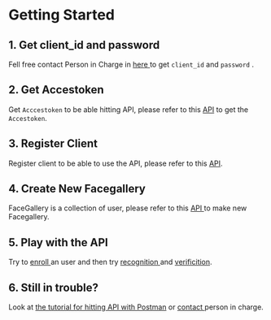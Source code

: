 # Getting Started

## 1. Get client\_id and password

Fell free contact Person in Charge in [here ](others/contat-person.md)to get `client_id` and `password` .

## 2. Get Accestoken

Get `Acccestoken` to be able hitting API, please refer to this [API](authtenant.md#1-post-client-login) to get the `Accestoken`.

## 3. Register Client

Register client to be able to use the API,  please refer to this [API](apis/face-api.md#post-client-register).

## 4. Create New Facegallery

FaceGallery is a collection of user, please refer to this [API ](apis/face-api.md#post-facegallery-create-facegallery)to make new Facegallery.

## 5. Play with the API

Try to [enroll ](apis/face-api.md#post-facegallery-enroll-face)an user and then try [recognition ](apis/face-api.md#post-facegallery-recognize-face)and [verificition](apis/face-api.md#post-facegallery-verify-face).

## 6. Still in trouble?

Look at [the tutorial for hitting API with Postman](others/postman-setting.md) or [contact ](others/contat-person.md)person in charge.











